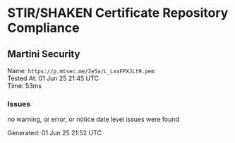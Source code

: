 # STIR/SHAKEN Certificate Repository Compliance

## Martini Security

Name: `https://p.mtsec.me/2e5a/L_LxxFPXJLt9.pem`\
Tested At: 01 Jun 25 21:45 UTC\
Time: 53ms

### Issues

no warning, or error, or notice date level issues were found

Generated: 01 Jun 25 21:52 UTC